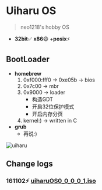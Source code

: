# Uiharu OS

> neo1218's hobby OS

+ **32bit**✅ **x86**😄 +**posix**⚡️ 

## BootLoader
+ **homebrew**
    1. 0xf000:fff0 -> 0xe05b -> bios
    2. 0x7c00 -> mbr
    3. 0x9000 -> loader
        + 构造GDT
        + 开启32位保护模式
        + 开启内存分页
    4. kernel:) -> written in C
+ **grub**
    - 再说:)

![uiharu](https://cloud.githubusercontent.com/assets/10671733/19648940/790d61d2-9a36-11e6-9456-afc791a1ded9.jpg)

## Change logs
### 161102⚡️ [uiharuOS0_0_0_0_1.iso](https://github.com/UiharuOS/uiharu/blob/master/disk_images/uiharuOS0_0_0_0_1.iso)
